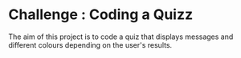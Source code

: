 # Challenge : Coding a Quizz

The aim of this project is to code a quiz that displays messages and different colours depending on the user's results.
